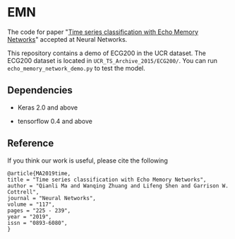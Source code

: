 # EMN
The code for paper "[Time series classification with Echo Memory Networks](https://www.sciencedirect.com/science/article/pii/S0893608019301406)" accepted at Neural Networks.

This repository contains a demo of ECG200 in the UCR dataset.  The ECG200 dataset is located in `UCR_TS_Archive_2015/ECG200/`. You can run `echo_memory_network_demo.py` to test the model.



## Dependencies

- Keras 2.0 and above

- tensorflow 0.4 and above

  

## Reference

If you think our work is useful, please cite the following

```
@article{MA2019time,
title = "Time series classification with Echo Memory Networks",
author = "Qianli Ma and Wanqing Zhuang and Lifeng Shen and Garrison W. Cottrell",
journal = "Neural Networks",
volume = "117",
pages = "225 - 239",
year = "2019",
issn = "0893-6080",
}
```

